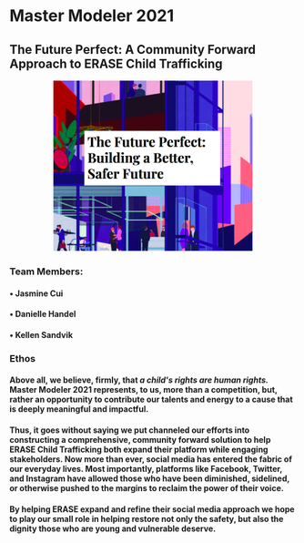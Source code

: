 # Master Modeler 2021 
## The Future Perfect: A Community Forward Approach to ERASE Child Trafficking 

<p align="center">
  <img src="https://github.com/macrodawg/thefutureperfect/blob/main/images/futureperfectreadme.png" width="350" title="The Future Perfect: Building a Better, Safer Future">
</p>


### Team Members:
#### • Jasmine Cui 
#### • Danielle Handel 
#### • Kellen Sandvik 

### Ethos 
#### Above all, we believe, firmly, that _a child's rights are human rights._ Master Modeler 2021 represents, to us, more than a competition, but, rather an opportunity to contribute our talents and energy to a cause that is deeply meaningful and impactful. 

#### Thus, it goes without saying we put channeled our efforts into constructing a comprehensive, community forward solution to help ERASE Child Trafficking both expand their platform while engaging stakeholders. Now more than ever, social media has entered the fabric of our everyday lives. Most importantly, platforms like Facebook, Twitter, and Instagram have allowed those who have been diminished, sidelined, or otherwise pushed to the margins to reclaim the power of their voice. 

#### By helping ERASE expand and refine their social media approach we hope to play our small role in helping restore not only the safety, but also the dignity those who are young and vulnerable deserve. 
